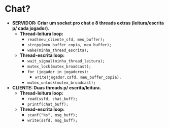 # Chat?

- **SERVIDOR: Criar um socket pro chat e 8 threads extras (leitura/escrita p/ cada jogador).**
	- **Thread-leitura loop:**
		- `read(meu_cliente_sfd, meu_buffer);`
		- `strcpy(meu_buffer_copia, meu_buffer);`
		- `wake(minha_thread_escrita);`
	- **Thread-escrita loop:**
		- `wait_signal(minha_thread_leitura);`
		- `mutex_lock(mutex_broadcast);`
		- `for (jogador in jogadores):`
			- `write(jogador.csfd, meu_buffer_copia);`
		- `mutex_unlock(mutex_broadcast);`
- **CLIENTE: Duas threads p/ escrita/leitura.**
	- **Thread-leitura loop:**
		- `read(ssfd, chat_buff);`
		- `printf(chat_buff);`
	- **Thread-escrita loop:**
		- `scanf("%s", msg_buff);`
		- `write(ssfd, msg_buff);`